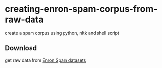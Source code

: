 creating-enron-spam-corpus-from-raw-data
========================================

create a spam corpus using python, nltk and shell script

Download
--------

get raw data from [Enron Spam datasets](http://csmining.org/index.php/enron-spam-datasets.html)
